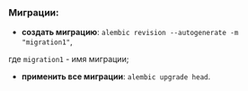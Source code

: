 ### Миграции:
- **создать миграцию**:
`alembic revision --autogenerate -m "migration1"`,

где `migration1` - имя миграции;

- **применить все миграции**: 
`alembic upgrade head`.